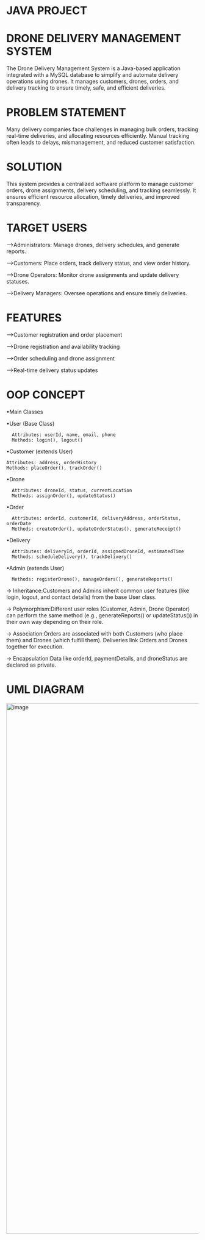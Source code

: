 # JAVA PROJECT

# DRONE DELIVERY MANAGEMENT SYSTEM
  The Drone Delivery Management System is a Java-based application integrated with a MySQL database to simplify and automate delivery operations using drones. It manages customers, drones, orders, and delivery         tracking to ensure timely, safe, and efficient deliveries.

# PROBLEM STATEMENT
  Many delivery companies face challenges in managing bulk orders, tracking real-time deliveries, and allocating resources efficiently. Manual tracking often leads to delays, mismanagement, and reduced customer         satisfaction.
  
# SOLUTION 
  This system provides a centralized software platform to manage customer orders, drone assignments, delivery scheduling, and tracking seamlessly. It ensures efficient resource allocation, timely deliveries, and       improved transparency.

# TARGET USERS
 -->Administrators: Manage drones, delivery schedules, and generate reports.  
 
 -->Customers: Place orders, track delivery status, and view order history.  
 
 -->Drone Operators: Monitor drone assignments and update delivery statuses.  
 
 -->Delivery Managers: Oversee operations and ensure timely deliveries.

# FEATURES
 -->Customer registration and order placement  
 
 -->Drone registration and availability tracking  
 
 -->Order scheduling and drone assignment  
 
 -->Real-time delivery status updates

# OOP CONCEPT
 •Main Classes  
 
   •User (Base Class)  
    
      Attributes: userId, name, email, phone  
      Methods: login(), logout()  
        
  •Customer (extends User)  
   
    Attributes: address, orderHistory  
    Methods: placeOrder(), trackOrder()  
      
  •Drone  
    
      Attributes: droneId, status, currentLocation  
      Methods: assignOrder(), updateStatus()  
      
  •Order  
    
      Attributes: orderId, customerId, deliveryAddress, orderStatus, orderDate  
      Methods: createOrder(), updateOrderStatus(), generateReceipt()  
      
  •Delivery  
    
      Attributes: deliveryId, orderId, assignedDroneId, estimatedTime  
      Methods: scheduleDelivery(), trackDelivery()  
      
  •Admin (extends User)  
    
      Methods: registerDrone(), manageOrders(), generateReports()  
      
  
  
   -> Inheritance:Customers and Admins inherit common user features (like login, logout, and contact details) from the base User class.  
   
   -> Polymorphism:Different user roles (Customer, Admin, Drone Operator) can perform the same method (e.g., generateReports() or updateStatus()) in their own way depending on their role.  
   
   -> Association:Orders are associated with both Customers (who place them) and Drones (which fulfill them). Deliveries link Orders and Drones together for execution.  
   
   -> Encapsulation:Data like orderId, paymentDetails, and droneStatus are declared as private.  
   
 
 # UML DIAGRAM
  <img width="627" height="1392" alt="image" src="https://github.com/user-attachments/assets/76316ae9-63cb-480b-8ebe-263f535d4028" />

  
